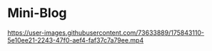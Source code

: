 # Mini-Blog



https://user-images.githubusercontent.com/73633889/175843110-5e10ee21-2243-47f0-aef4-faf37c7a79ee.mp4

